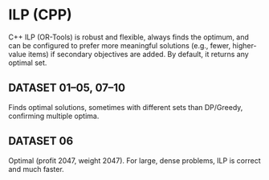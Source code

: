 # ILP (CPP)

C++ ILP (OR-Tools) is robust and flexible, always finds the optimum, and can be configured to prefer more meaningful solutions (e.g., fewer, higher-value items) if secondary objectives are added. By default, it returns any optimal set.

## DATASET 01–05, 07–10

Finds optimal solutions, sometimes with different sets than DP/Greedy, confirming multiple optima.

## DATASET 06

Optimal (profit 2047, weight 2047). For large, dense problems, ILP is correct and much faster.
